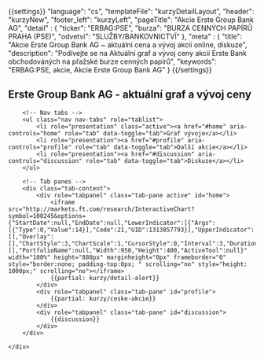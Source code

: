 {{settings}}
"language": "cs",
"templateFile": "kurzyDetailLayout",
"header": "kurzyNew",
"footer_left": "kurzyLeft",
"pageTitle": "Akcie Erste Group Bank AG",
"detail" : {
    "ticker": "ERBAG:PSE",
    "burza": "BURZA CENNÝCH PAPÍRŮ PRAHA (PSE)",
    "odvetvi": "SLUŽBY/BANKOVNICTVÍ"
},
"meta" : {
    "title": "Akcie Erste Group Bank AG ~ aktuální cena a vývoj akcií online, diskuze",
    "description": "Podívejte se na Aktuální graf a vývoj ceny akcií Erste Bank obchodováných na přažské burze cenných papírů",
    "keywords": "ERBAG:PSE, akcie, Akcie Erste Group Bank AG"
}
{{/settings}}

<h2>Erste Group Bank AG - aktuální graf a vývoj ceny</h2>
        
<div id="mainBox">
    <div>

        <!-- Nav tabs -->
        <ul class="nav nav-tabs" role="tablist">
            <li role="presentation" class="active"><a href="#home" aria-controls="home" role="tab" data-toggle="tab">Graf vývoje</a></li>
            <li role="presentation"><a href="#profile" aria-controls="profile" role="tab" data-toggle="tab">Další akcie</a></li>            
            <li role="presentation"><a href="#discussion" aria-controls="discussion" role="tab" data-toggle="tab">Diskuze</a></li>            
        </ul>

        <!-- Tab panes -->
        <div class="tab-content">
            <div role="tabpanel" class="tab-pane active" id="home">
                <iframe src="http://markets.ft.com/research/InteractiveChart?symbol=100245&options={"StartDate":null,"EndDate":null,"LowerIndicator":[{"Args":[{"Type":0,"Value":14}],"Code":21,"UID":1313857793}],"UpperIndicator":[],"Overlay":[],"ChartStyle":3,"ChartScale":1,"CursorStyle":0,"Interval":3,"Duration":1,"Comparison":[],"PortfolioName":null,"Width":950,"Height":400,"ActiveTool":null}" width="100%" height="880px" marginheight="0px" frameborder="0" style="border:none; padding-top:0px; " scrolling="no" style="height: 1000px;" scrolling="no"></iframe>
                {{partial: kurzy/detail-alert}}
            </div>
            <div role="tabpanel" class="tab-pane" id="profile">
                {{partial: kurzy/ceske-akcie}}
            </div>
            <div role="tabpanel" class="tab-pane" id="discussion">
                {{discussion}}
            </div>
        </div>

    </div>
</div>